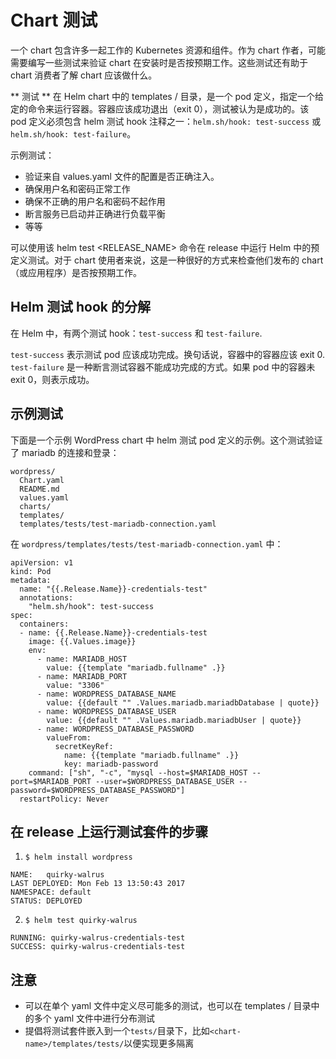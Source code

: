 # Chart 测试

一个 chart 包含许多一起工作的 Kubernetes 资源和组件。作为 chart 作者，可能需要编写一些测试来验证 chart 在安装时是否按预期工作。这些测试还有助于 chart 消费者了解 chart 应该做什么。

** 测试 ** 在 Helm chart 中的 templates / 目录，是一个 pod 定义，指定一个给定的命令来运行容器。容器应该成功退出（exit 0），测试被认为是成功的。该 pod 定义必须包含 helm 测试 hook 注释之一：`helm.sh/hook: test-success` 或 `helm.sh/hook: test-failure`。

示例测试：

- 验证来自 values.yaml 文件的配置是否正确注入。
- 确保用户名和密码正常工作
- 确保不正确的用户名和密码不起作用
- 断言服务已启动并正确进行负载平衡
- 等等

可以使用该 helm test <RELEASE_NAME> 命令在 release 中运行 Helm 中的预定义测试。对于 chart 使用者来说，这是一种很好的方式来检查他们发布的 chart（或应用程序）是否按预期工作。

## Helm 测试 hook 的分解

在 Helm 中，有两个测试 hook：`test-success` 和 `test-failure`.

`test-success` 表示测试 pod 应该成功完成。换句话说，容器中的容器应该 exit 0. `test-failure` 是一种断言测试容器不能成功完成的方式。如果 pod 中的容器未 exit 0，则表示成功。

## 示例测试

下面是一个示例 WordPress chart 中 helm 测试 pod 定义的示例。这个测试验证了 mariadb 的连接和登录：

```
wordpress/
  Chart.yaml
  README.md
  values.yaml
  charts/
  templates/
  templates/tests/test-mariadb-connection.yaml
```

在 `wordpress/templates/tests/test-mariadb-connection.yaml` 中：

```
apiVersion: v1
kind: Pod
metadata:
  name: "{{.Release.Name}}-credentials-test"
  annotations:
    "helm.sh/hook": test-success
spec:
  containers:
  - name: {{.Release.Name}}-credentials-test
    image: {{.Values.image}}
    env:
      - name: MARIADB_HOST
        value: {{template "mariadb.fullname" .}}
      - name: MARIADB_PORT
        value: "3306"
      - name: WORDPRESS_DATABASE_NAME
        value: {{default "" .Values.mariadb.mariadbDatabase | quote}}
      - name: WORDPRESS_DATABASE_USER
        value: {{default "" .Values.mariadb.mariadbUser | quote}}
      - name: WORDPRESS_DATABASE_PASSWORD
        valueFrom:
          secretKeyRef:
            name: {{template "mariadb.fullname" .}}
            key: mariadb-password
    command: ["sh", "-c", "mysql --host=$MARIADB_HOST --port=$MARIADB_PORT --user=$WORDPRESS_DATABASE_USER --password=$WORDPRESS_DATABASE_PASSWORD"]
  restartPolicy: Never
```

## 在 release 上运行测试套件的步骤

1. `$ helm install wordpress`
```
NAME:   quirky-walrus
LAST DEPLOYED: Mon Feb 13 13:50:43 2017
NAMESPACE: default
STATUS: DEPLOYED
```

2. `$ helm test quirky-walrus`
```
RUNNING: quirky-walrus-credentials-test
SUCCESS: quirky-walrus-credentials-test
```

## 注意
- 可以在单个 yaml 文件中定义尽可能多的测试，也可以在 templates / 目录中的多个 yaml 文件中进行分布测试
- 提倡将测试套件嵌入到一个`tests/`目录下，比如`<chart-name>/templates/tests/`以便实现更多隔离
